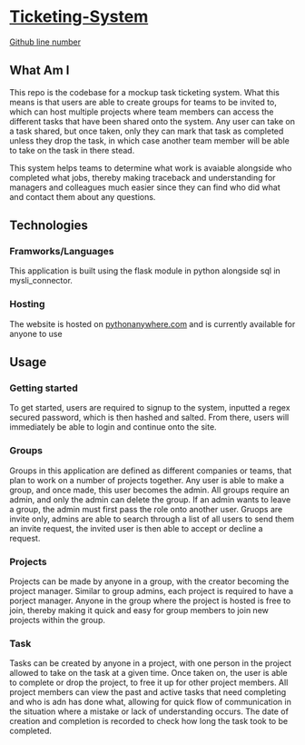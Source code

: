 # [Ticketing-System](http://bhavikgilbert.pythonanywhere.com/)

[Github line number](https://img.shields.io/tokei/lines/github/Bhavik-Gilbert/Ticketing-System)

## What Am I
This repo is the codebase for a mockup task ticketing system. What this means is that users are able to create groups for teams to be invited to, which can host multiple projects where team members can access the different tasks that have been shared onto the system. Any user can take on a task shared, but once taken, only they can mark that task as completed unless they drop the task, in which case another team member will be able to take on the task in there stead.

This system helps teams to determine what work is avaiable alongside who completed what jobs, thereby making traceback and understanding for managers and colleagues much easier since they can find who did what and contact them about any questions.


## Technologies
### Framworks/Languages
This application is built using the flask module in python alongside sql in mysli_connector.
### Hosting
The website is hosted on [pythonanywhere.com](https://www.pythonanywhere.com) and is currently available for anyone to use


## Usage
### Getting started
To get started, users are required to signup to the system, inputted a regex secured password, which is then hashed and salted. From there, users will immediately be able to login and continue onto the site.
### Groups
Groups in this application are defined as different companies or teams, that plan to work on a number of projects together. Any user is able to make a group, and once made, this user becomes the admin. All groups require an admin, and only the admin can delete the group. If an admin wants to leave a group, the admin must first pass the role onto another user.
Gruops are invite only, admins are able to search through a list of all users to send them an invite request, the invited user is then able to accept or decline a request.
### Projects
Projects can be made by anyone in a group, with the creator becoming the project manager. Similar to group admins, each project is required to have a porject manager. Anyone in the group where the project is hosted is free to join, thereby making it quick and easy for group members to join new projects within the group.
### Task
Tasks can be created by anyone in a project, with one person in the project allowed to take on the task at a given time. Once taken on, the user is able to complete or drop the project, to free it up for other project members. All project members can view the past and active tasks that need completing and who is adn has done what, allowing for quick flow of communication in the situation where a mistake or lack of understanding occurs. The date of creation and completion is recorded to check how long the task took to be completed.
